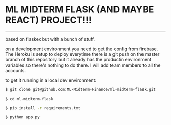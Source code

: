 # ML MIDTERM FLASK (AND MAYBE REACT) PROJECT!!!
------
based on flaskex but with a bunch of stuff.

on a development environment you need to get the config from firebase. 
The Heroku is setup to deploy everytime there is a git push on the master 
branch of this repository but it already has the productin environment variables
so there's nothing to do there. I will add team members to all the accounts.


to get it running in a local dev environment:
```sh
$ git clone git@github.com:ML-Midterm-Finance/ml-midterm-flask.git

$ cd ml-midterm-flask

$ pip install -r requirements.txt

$ python app.py
```
